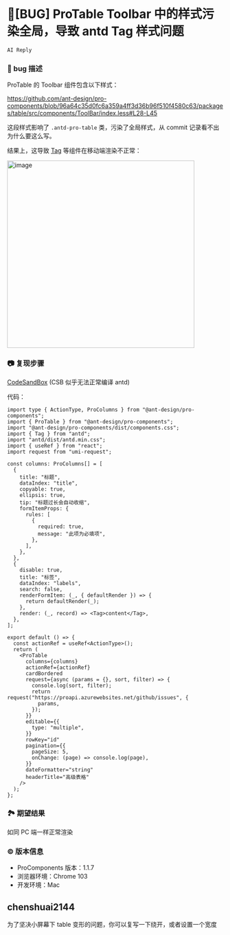 # 🐛[BUG] ProTable Toolbar 中的样式污染全局，导致 antd Tag 样式问题

`AI Reply`

### 🐛 bug 描述

ProTable 的 Toolbar 组件包含以下样式：

https://github.com/ant-design/pro-components/blob/96a64c35d0fc6a359a4ff3d36b96f510f4580c63/packages/table/src/components/ToolBar/index.less#L28-L45

这段样式影响了 `.antd-pro-table` 类，污染了全局样式，从 commit 记录看不出为什么要这么写。

结果上，这导致 [Tag](https://ant.design/components/tag-cn/) 等组件在移动端渲染不正常：

<img width="436" alt="image" src="https://user-images.githubusercontent.com/13191718/177534114-7c4acaf3-0a6f-4ac5-8f1f-3fc5ae9c0309.png">

### 📷 复现步骤

[CodeSandBox](https://codesandbox.io/s/react-typescript-forked-hmhcwd?file=/src/Table.tsx) (CSB 似乎无法正常编译 antd)

代码：

```tsx
import type { ActionType, ProColumns } from "@ant-design/pro-components";
import { ProTable } from "@ant-design/pro-components";
import "@ant-design/pro-components/dist/components.css";
import { Tag } from "antd";
import "antd/dist/antd.min.css";
import { useRef } from "react";
import request from "umi-request";

const columns: ProColumns[] = [
  {
    title: "标题",
    dataIndex: "title",
    copyable: true,
    ellipsis: true,
    tip: "标题过长会自动收缩",
    formItemProps: {
      rules: [
        {
          required: true,
          message: "此项为必填项",
        },
      ],
    },
  },
  {
    disable: true,
    title: "标签",
    dataIndex: "labels",
    search: false,
    renderFormItem: (_, { defaultRender }) => {
      return defaultRender(_);
    },
    render: (_, record) => <Tag>content</Tag>,
  },
];

export default () => {
  const actionRef = useRef<ActionType>();
  return (
    <ProTable
      columns={columns}
      actionRef={actionRef}
      cardBordered
      request={async (params = {}, sort, filter) => {
        console.log(sort, filter);
        return request("https://proapi.azurewebsites.net/github/issues", {
          params,
        });
      }}
      editable={{
        type: "multiple",
      }}
      rowKey="id"
      pagination={{
        pageSize: 5,
        onChange: (page) => console.log(page),
      }}
      dateFormatter="string"
      headerTitle="高级表格"
    />
  );
};
```

### 🏞 期望结果

如同 PC 端一样正常渲染

### © 版本信息

- ProComponents 版本：1.1.7
- 浏览器环境：Chrome 103
- 开发环境：Mac

## chenshuai2144

为了坚决小屏幕下 table 变形的问题，你可以复写一下绕开，或者设置一个宽度
